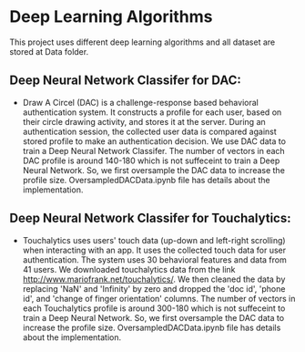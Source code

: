 
# Deep Learning Algorithms
This project uses different deep learning algorithms and all dataset are stored at Data folder.

## Deep Neural Network Classifer for DAC:
* Draw A Circel (DAC) is a challenge-response based behavioral authentication system. It constructs a profile for each user, based on their circle drawing activity, and stores it at the server. During an authentication session, the collected user data is compared against stored profile to make an authentication decision. We use DAC data to train a Deep Neural Network Classifer. The number of vectors in each DAC profile is around 140-180 which is not suffeceint to train a Deep Neural Network. So, we first oversample the DAC data to increase the profile size. OversampledDACData.ipynb file has details about the implementation.


## Deep Neural Network Classifer for Touchalytics:
* Touchalytics uses users' touch data (up-down and left-right scrolling) when interacting with an app. It uses the collected touch data for user authentication. The system uses 30 behavioral features and data from 41 users. We downloaded touchalytics data from the link http://www.mariofrank.net/touchalytics/. We then cleaned the data by replacing 'NaN' and 'Infinity' by zero and dropped the 'doc id', 'phone id', and 'change of finger orientation' columns. The number of vectors in each Touchalytics profile is around 300-180 which is not suffeceint to train a Deep Neural Network. So, we first oversample the DAC data to increase the profile size. OversampledDACData.ipynb file has details about the implementation.
